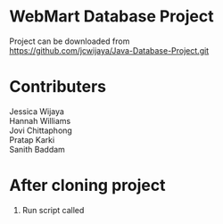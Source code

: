 # WebMart Database Project
Project can be downloaded from  
https://github.com/jcwijaya/Java-Database-Project.git  
# Contributers
Jessica Wijaya  
Hannah Williams  
Jovi Chittaphong  
Pratap Karki  
Sanith Baddam  

# After cloning project
1. Run script called 
